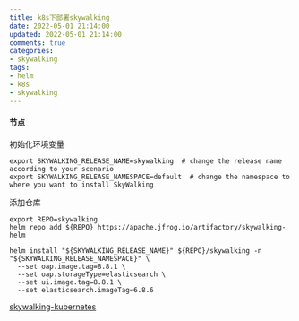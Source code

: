 ```yaml
---
title: k8s下部署skywalking
date: 2022-05-01 21:14:00
updated: 2022-05-01 21:14:00
comments: true
categories:
- skywalking
tags:
- helm
- k8s
- skywalking
---
```


#### 节点

初始化环境变量

```shell script
export SKYWALKING_RELEASE_NAME=skywalking  # change the release name according to your scenario
export SKYWALKING_RELEASE_NAMESPACE=default  # change the namespace to where you want to install SkyWalking
```

添加仓库

```shell script
export REPO=skywalking
helm repo add ${REPO} https://apache.jfrog.io/artifactory/skywalking-helm                                
```

<!--more-->

```shell script                           
helm install "${SKYWALKING_RELEASE_NAME}" ${REPO}/skywalking -n "${SKYWALKING_RELEASE_NAMESPACE}" \
  --set oap.image.tag=8.8.1 \
  --set oap.storageType=elasticsearch \
  --set ui.image.tag=8.8.1 \
  --set elasticsearch.imageTag=6.8.6
```


[skywalking-kubernetes](https://github.com/apache/skywalking-kubernetes)
